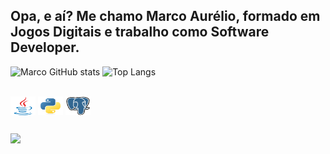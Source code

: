 ## Opa, e aí? Me chamo Marco Aurélio, formado em Jogos Digitais e trabalho como Software Developer.

![Marco GitHub stats](https://github-readme-stats.vercel.app/api?username=MarcoAurelioMeneses&show_icons=true&theme=transparent)
![Top Langs](https://github-readme-stats.vercel.app/api/top-langs/?username=username=MarcoAurelioMeneses&layout=compact)

<div style="display: inline_block"><br>
   <img align="center" alt="marco-java" height="30" width="40" src="https://raw.githubusercontent.com/devicons/devicon/master/icons/java/java-original.svg">
  <img align="center" alt="marco-Python" height="30" width="40" src="https://raw.githubusercontent.com/devicons/devicon/master/icons/python/python-original.svg">
  <img align="center" alt="marco-postg" height="30" width="40" src="https://raw.githubusercontent.com/devicons/devicon/master/icons/postgresql/postgresql-original.svg">
  
</div>
  
  ##
 
<div> 
 	 <a href="https://www.linkedin.com/in/marco-aur%C3%A9lio-santos-de-meneses-666436162/" target="_blank"><img src="https://img.shields.io/badge/-LinkedIn-%230077B5?style=for-the-badge&logo=linkedin&logoColor=white" target="_blank"></a> 
  
</div>




